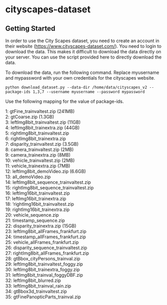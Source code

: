 # cityscapes-dataset

## Getting Started
In order to use the City Scapes dataset, you need to create an account in their website (https://www.cityscapes-dataset.com/). You need to login to download the data. This makes it difficult to download the data directly on your server. You can use the script provided here to directly download the data. 
<br /> 

To download the data, run the following command. Replace myusername and mypassword with your own credentials for the cityscapes website.  
```
python download_dataset.py --data-dir /home/data/cityscapes_v2 --package-ids 1,3,7 --username myusername --password mypassword
```

Use the following mapping for the value of package-ids.

1: gtFine_trainvaltest.zip (241MB) <br /> 
2: gtCoarse.zip (1.3GB) <br /> 
3: leftImg8bit_trainvaltest.zip (11GB) <br /> 
4: leftImg8bit_trainextra.zip (44GB) <br /> 
5: rightImg8bit_trainvaltest.zip <br /> 
6: rightImg8bit_trainextra.zip <br /> 
7: disparity_trainvaltest.zip (3.5GB) <br /> 
8: camera_trainvaltest.zip (2MB) <br /> 
9: camera_trainextra.zip (8MB) <br /> 
10: vehicle_trainvaltest.zip (2MB) <br /> 
11: vehicle_trainextra.zip (7MB) <br /> 
12: leftImg8bit_demoVideo.zip (6.6GB) <br /> 
13: all_demoVideo.zip <br /> 
14: leftImg8bit_sequence_trainvaltest.zip <br /> 
15: rightImg8bit_sequence_trainvaltest.zip <br /> 
16: leftImg16bit_trainvaltest.zip <br /> 
17: leftImg16bit_trainextra.zip <br /> 
18: ‘rightImg16bit_trainvaltest.zip <br /> 
19: rightImg16bit_trainextra.zip <br /> 
20: vehicle_sequence.zip <br /> 
21: timestamp_sequence.zip <br /> 
22: disparity_trainextra.zip (15GB) <br /> 
23: leftImg8bit_allFrames_frankfurt.zip <br /> 
24: timestamp_allFrames_frankfurt.zip <br /> 
25: vehicle_allFrames_frankfurt.zip <br /> 
26: disparity_sequence_trainvaltest.zip <br /> 
27: rightImg8bit_allFrames_frankfurt.zip <br /> 
28: gtBbox_cityPersons_trainval.zip <br /> 
29: leftImg8bit_trainvaltest_foggy.zip <br /> 
30: leftImg8bit_trainextra_foggy.zip <br /> 
31: leftImg8bit_trainval_foggyDBF.zip <br /> 
32: leftImg8bit_blurred.zip <br /> 
33: leftImg8bit_trainval_rain.zip <br /> 
34: gtBbox3d_trainvaltest.zip <br /> 
35: gtFinePanopticParts_trainval.zip <br /> 
